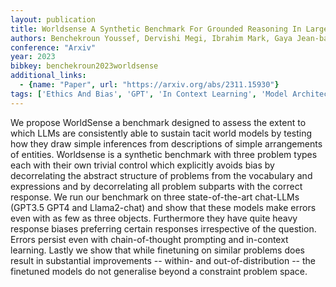 ```yaml
---
layout: publication
title: Worldsense A Synthetic Benchmark For Grounded Reasoning In Large Language Models
authors: Benchekroun Youssef, Dervishi Megi, Ibrahim Mark, Gaya Jean-baptiste, Martinet Xavier, Mialon Grégoire, Scialom Thomas, Dupoux Emmanuel, Hupkes Dieuwke, Vincent Pascal
conference: "Arxiv"
year: 2023
bibkey: benchekroun2023worldsense
additional_links:
  - {name: "Paper", url: "https://arxiv.org/abs/2311.15930"}
tags: ['Ethics And Bias', 'GPT', 'In Context Learning', 'Model Architecture', 'Prompting', 'Reinforcement Learning']
---
```

We propose WorldSense a benchmark designed to assess the extent to which LLMs are consistently able to sustain tacit world models by testing how they draw simple inferences from descriptions of simple arrangements of entities. Worldsense is a synthetic benchmark with three problem types each with their own trivial control which explicitly avoids bias by decorrelating the abstract structure of problems from the vocabulary and expressions and by decorrelating all problem subparts with the correct response. We run our benchmark on three state-of-the-art chat-LLMs (GPT3.5 GPT4 and Llama2-chat) and show that these models make errors even with as few as three objects. Furthermore they have quite heavy response biases preferring certain responses irrespective of the question. Errors persist even with chain-of-thought prompting and in-context learning. Lastly we show that while finetuning on similar problems does result in substantial improvements -- within- and out-of-distribution -- the finetuned models do not generalise beyond a constraint problem space.
